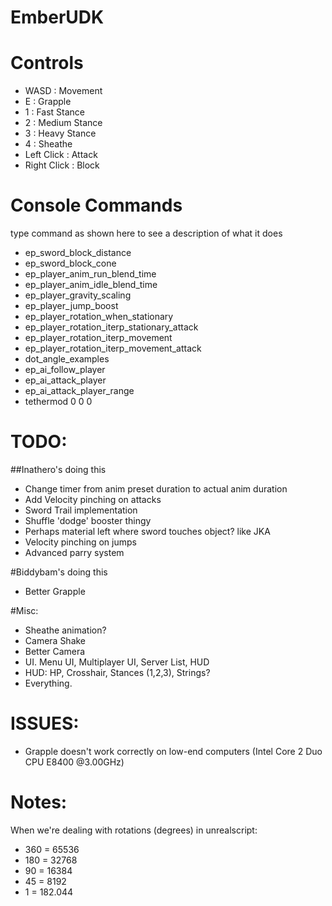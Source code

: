 # EmberUDK

Controls
===========
- WASD : Movement
- E    : Grapple
- 1    : Fast Stance
- 2    : Medium Stance
- 3    : Heavy Stance
- 4    : Sheathe
- Left Click : Attack
- Right Click : Block

Console Commands
===========

type command as shown here to see a description of what it does

- ep_sword_block_distance
- ep_sword_block_cone
- ep_player_anim_run_blend_time
- ep_player_anim_idle_blend_time
- ep_player_gravity_scaling
- ep_player_jump_boost
- ep_player_rotation_when_stationary
- ep_player_rotation_iterp_stationary_attack
- ep_player_rotation_iterp_movement
- ep_player_rotation_iterp_movement_attack
- dot_angle_examples
- ep_ai_follow_player
- ep_ai_attack_player
- ep_ai_attack_player_range
- tethermod 0 0 0

TODO:
==========

##Inathero's doing this
- Change timer from anim preset duration to actual anim duration
- Add Velocity pinching on attacks
- Sword Trail implementation
- Shuffle 'dodge' booster thingy
- Perhaps material left where sword touches object? like JKA
- Velocity pinching on jumps
- Advanced parry system

#Biddybam's doing this
- Better Grapple

#Misc:
- Sheathe animation?
- Camera Shake
- Better Camera
- UI. Menu UI, Multiplayer UI, Server List, HUD
- HUD: HP, Crosshair, Stances (1,2,3), Strings?
- Everything.


ISSUES:
==========
- Grapple doesn't work correctly on low-end computers (Intel Core 2 Duo CPU E8400 @3.00GHz)

Notes:
==========
When we're dealing with rotations (degrees) in unrealscript: 
 * 360 = 65536
 * 180 = 32768
 * 90 = 16384
 * 45 = 8192
 * 1 = 182.044
